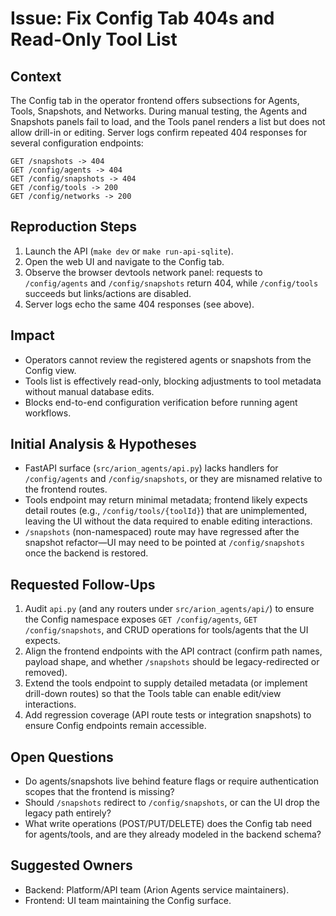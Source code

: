 # Issue: Fix Config Tab 404s and Read-Only Tool List

## Context
The Config tab in the operator frontend offers subsections for Agents, Tools, Snapshots, and Networks. During manual testing, the Agents and Snapshots panels fail to load, and the Tools panel renders a list but does not allow drill-in or editing. Server logs confirm repeated 404 responses for several configuration endpoints:

```
GET /snapshots -> 404
GET /config/agents -> 404
GET /config/snapshots -> 404
GET /config/tools -> 200
GET /config/networks -> 200
```

## Reproduction Steps
1. Launch the API (`make dev` or `make run-api-sqlite`).
2. Open the web UI and navigate to the Config tab.
3. Observe the browser devtools network panel: requests to `/config/agents` and `/config/snapshots` return 404, while `/config/tools` succeeds but links/actions are disabled.
4. Server logs echo the same 404 responses (see above).

## Impact
- Operators cannot review the registered agents or snapshots from the Config view.
- Tools list is effectively read-only, blocking adjustments to tool metadata without manual database edits.
- Blocks end-to-end configuration verification before running agent workflows.

## Initial Analysis & Hypotheses
- FastAPI surface (`src/arion_agents/api.py`) lacks handlers for `/config/agents` and `/config/snapshots`, or they are misnamed relative to the frontend routes.
- Tools endpoint may return minimal metadata; frontend likely expects detail routes (e.g., `/config/tools/{toolId}`) that are unimplemented, leaving the UI without the data required to enable editing interactions.
- `/snapshots` (non-namespaced) route may have regressed after the snapshot refactor—UI may need to be pointed at `/config/snapshots` once the backend is restored.

## Requested Follow-Ups
1. Audit `api.py` (and any routers under `src/arion_agents/api/`) to ensure the Config namespace exposes `GET /config/agents`, `GET /config/snapshots`, and CRUD operations for tools/agents that the UI expects.
2. Align the frontend endpoints with the API contract (confirm path names, payload shape, and whether `/snapshots` should be legacy-redirected or removed).
3. Extend the tools endpoint to supply detailed metadata (or implement drill-down routes) so that the Tools table can enable edit/view interactions.
4. Add regression coverage (API route tests or integration snapshots) to ensure Config endpoints remain accessible.

## Open Questions
- Do agents/snapshots live behind feature flags or require authentication scopes that the frontend is missing?
- Should `/snapshots` redirect to `/config/snapshots`, or can the UI drop the legacy path entirely?
- What write operations (POST/PUT/DELETE) does the Config tab need for agents/tools, and are they already modeled in the backend schema?

## Suggested Owners
- Backend: Platform/API team (Arion Agents service maintainers).
- Frontend: UI team maintaining the Config surface.
